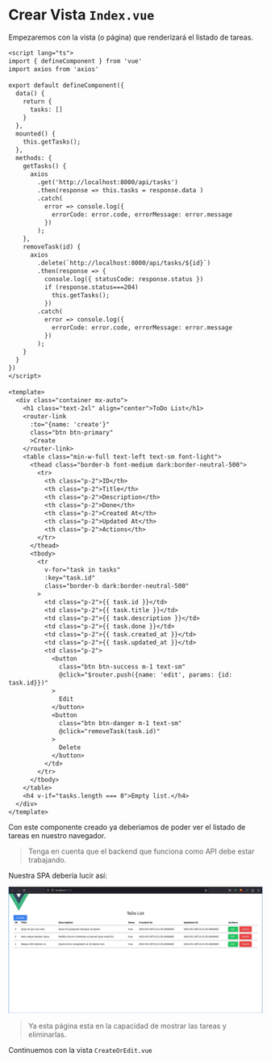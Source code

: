 # Crear Vista `Index.vue`

Empezaremos con la vista (o página) que renderizará el listado de tareas.

```vue
<script lang="ts">
import { defineComponent } from 'vue'
import axios from 'axios'

export default defineComponent({
  data() {
    return {
      tasks: []
    }
  },
  mounted() {
    this.getTasks();
  },
  methods: {
    getTasks() {
      axios
        .get('http://localhost:8000/api/tasks')
        .then(response => this.tasks = response.data )
        .catch(
          error => console.log({
            errorCode: error.code, errorMessage: error.message
          })
        );
    },
    removeTask(id) {
      axios
        .delete(`http://localhost:8000/api/tasks/${id}`)
        .then(response => {
          console.log({ statusCode: response.status })
          if (response.status===204)
            this.getTasks();
          })
        .catch(
          error => console.log({
            errorCode: error.code, errorMessage: error.message
          })
        );
    }
  }
})
</script>

<template>
  <div class="container mx-auto">
    <h1 class="text-2xl" align="center">ToDo List</h1>    
    <router-link
      :to="{name: 'create'}"
      class="btn btn-primary"
      >Create
    </router-link>
    <table class="min-w-full text-left text-sm font-light">
      <thead class="border-b font-medium dark:border-neutral-500">
        <tr>
          <th class="p-2">ID</th>
          <th class="p-2">Title</th>
          <th class="p-2">Description</th>
          <th class="p-2">Done</th>
          <th class="p-2">Created At</th>
          <th class="p-2">Updated At</th>
          <th class="p-2">Actions</th>
        </tr>
      </thead>
      <tbody>
        <tr
          v-for="task in tasks"
          :key="task.id"
          class="border-b dark:border-neutral-500"
        >
          <td class="p-2">{{ task.id }}</td>
          <td class="p-2">{{ task.title }}</td>
          <td class="p-2">{{ task.description }}</td>
          <td class="p-2">{{ task.done }}</td>
          <td class="p-2">{{ task.created_at }}</td>
          <td class="p-2">{{ task.updated_at }}</td>          
          <td class="p-2">
            <button
              class="btn btn-success m-1 text-sm"
              @click="$router.push({name: 'edit', params: {id: task.id}})"
            >
              Edit
            </button>
            <button
              class="btn btn-danger m-1 text-sm"
              @click="removeTask(task.id)"
            >
              Delete
            </button>
          </td>
        </tr>
      </tbody>
    </table>
    <h4 v-if="tasks.length === 0">Empty list.</h4>
  </div>
</template>
```

Con este componente creado ya deberiamos de poder ver el listado de tareas en nuestro navegador. 

>Tenga en cuenta que el backend que funciona como API debe estar trabajando.

Nuestra SPA debería lucir así:

![vue-create-index](./img/vue-create-index-1.jpg)

>Ya esta página esta en la capacidad de mostrar las tareas y eliminarlas.

Continuemos con la vista `CreateOrEdit.vue`
